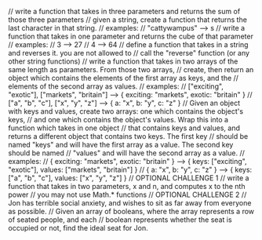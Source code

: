 // write a function that takes in three parameters and returns the sum of those three parameters
// given a string, create a function that returns the last character in that string.
// examples:
// "cattywampus" --> s
// write a function that takes in one parameter and returns the cube of that parameter
// examples:
// 3 --> 27
// 4 --> 64
// define a function that takes in a string and reverses it. you are not allowed to
// call the "reverse" function (or any other string functions)
// write a function that takes in two arrays of the same length as parameters. From those two arrays,
// create, then return an object which contains the elements of the first array as keys, and the
// elements of the second array as values.
// examples:
// ["exciting", "exotic"], ["markets", "britain"] --> { exciting: "markets", exotic: "britain" }
// ["a", "b", "c"], ["x", "y", "z"] --> { a: "x", b: "y", c: "z" }
// Given an object with keys and values, create two arrays: one which contains the object's keys,
// and one which contains the object's values. Wrap this into a function which takes in one object
// that contains keys and values, and returns a different object that contains two keys. The first key
// should be named "keys" and will have the first array as a value. The second key should be named
// "values" and will have the second array as a value.
// examples:
// { exciting: "markets", exotic: "britain" } --> { keys: ["exciting", "exotic"], values: ["markets", "britain"] }
// { a: "x", b: "y", c: "z" } --> { keys: ["a", "b", "c"], values: ["x", "y", "z"] }
// OPTIONAL CHALLENGE 1
// write a function that takes in two parameters, x and n, and computes x to the nth power
// you may not use Math.* functions
// OPTIONAL CHALLENGE 2
// Jon has terrible social anxiety, and wishes to sit as far away from everyone as possible.
// Given an array of booleans, where the array represents a row of seated people, and each
// boolean represents whether the seat is occupied or not, find the ideal seat for Jon.


